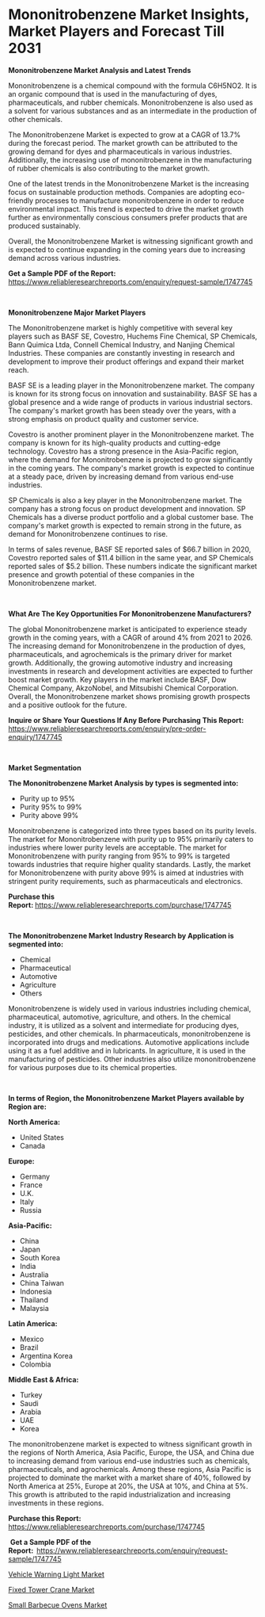 <p><h1>Mononitrobenzene Market Insights, Market Players and Forecast Till 2031</h1></p><p><strong>Mononitrobenzene Market Analysis and Latest Trends</strong></p>
<p><p>Mononitrobenzene is a chemical compound with the formula C6H5NO2. It is an organic compound that is used in the manufacturing of dyes, pharmaceuticals, and rubber chemicals. Mononitrobenzene is also used as a solvent for various substances and as an intermediate in the production of other chemicals.</p><p>The Mononitrobenzene Market is expected to grow at a CAGR of 13.7% during the forecast period. The market growth can be attributed to the growing demand for dyes and pharmaceuticals in various industries. Additionally, the increasing use of mononitrobenzene in the manufacturing of rubber chemicals is also contributing to the market growth.</p><p>One of the latest trends in the Mononitrobenzene Market is the increasing focus on sustainable production methods. Companies are adopting eco-friendly processes to manufacture mononitrobenzene in order to reduce environmental impact. This trend is expected to drive the market growth further as environmentally conscious consumers prefer products that are produced sustainably.</p><p>Overall, the Mononitrobenzene Market is witnessing significant growth and is expected to continue expanding in the coming years due to increasing demand across various industries.</p></p>
<p><strong>Get a Sample PDF of the Report:&nbsp;</strong> <a href="https://www.reliableresearchreports.com/enquiry/request-sample/1747745">https://www.reliableresearchreports.com/enquiry/request-sample/1747745</a></p>
<p>&nbsp;</p>
<p><strong>Mononitrobenzene Major Market Players</strong></p>
<p><p>The Mononitrobenzene market is highly competitive with several key players such as BASF SE, Covestro, Huchems Fine Chemical, SP Chemicals, Bann Quimica Ltda, Connell Chemical Industry, and Nanjing Chemical Industries. These companies are constantly investing in research and development to improve their product offerings and expand their market reach.</p><p>BASF SE is a leading player in the Mononitrobenzene market. The company is known for its strong focus on innovation and sustainability. BASF SE has a global presence and a wide range of products in various industrial sectors. The company's market growth has been steady over the years, with a strong emphasis on product quality and customer service.</p><p>Covestro is another prominent player in the Mononitrobenzene market. The company is known for its high-quality products and cutting-edge technology. Covestro has a strong presence in the Asia-Pacific region, where the demand for Mononitrobenzene is projected to grow significantly in the coming years. The company's market growth is expected to continue at a steady pace, driven by increasing demand from various end-use industries.</p><p>SP Chemicals is also a key player in the Mononitrobenzene market. The company has a strong focus on product development and innovation. SP Chemicals has a diverse product portfolio and a global customer base. The company's market growth is expected to remain strong in the future, as demand for Mononitrobenzene continues to rise.</p><p>In terms of sales revenue, BASF SE reported sales of $66.7 billion in 2020, Covestro reported sales of $11.4 billion in the same year, and SP Chemicals reported sales of $5.2 billion. These numbers indicate the significant market presence and growth potential of these companies in the Mononitrobenzene market.</p></p>
<p>&nbsp;</p>
<p><strong>What Are The Key Opportunities For Mononitrobenzene Manufacturers?</strong></p>
<p><p>The global Mononitrobenzene market is anticipated to experience steady growth in the coming years, with a CAGR of around 4% from 2021 to 2026. The increasing demand for Mononitrobenzene in the production of dyes, pharmaceuticals, and agrochemicals is the primary driver for market growth. Additionally, the growing automotive industry and increasing investments in research and development activities are expected to further boost market growth. Key players in the market include BASF, Dow Chemical Company, AkzoNobel, and Mitsubishi Chemical Corporation. Overall, the Mononitrobenzene market shows promising growth prospects and a positive outlook for the future.</p></p>
<p><strong>Inquire or Share Your Questions If Any Before Purchasing This Report:</strong> <a href="https://www.reliableresearchreports.com/enquiry/pre-order-enquiry/1747745">https://www.reliableresearchreports.com/enquiry/pre-order-enquiry/1747745</a></p>
<p>&nbsp;</p>
<p><strong>Market Segmentation</strong></p>
<p><strong>The Mononitrobenzene Market Analysis by types is segmented into:</strong></p>
<p><ul><li>Purity up to 95%</li><li>Purity 95% to 99%</li><li>Purity above 99%</li></ul></p>
<p><p>Mononitrobenzene is categorized into three types based on its purity levels. The market for Mononitrobenzene with purity up to 95% primarily caters to industries where lower purity levels are acceptable. The market for Mononitrobenzene with purity ranging from 95% to 99% is targeted towards industries that require higher quality standards. Lastly, the market for Mononitrobenzene with purity above 99% is aimed at industries with stringent purity requirements, such as pharmaceuticals and electronics.</p></p>
<p><strong>Purchase this Report:&nbsp;</strong><a href="https://www.reliableresearchreports.com/purchase/1747745">https://www.reliableresearchreports.com/purchase/1747745</a></p>
<p>&nbsp;</p>
<p><strong>The Mononitrobenzene Market Industry Research by Application is segmented into:</strong></p>
<p><ul><li>Chemical</li><li>Pharmaceutical</li><li>Automotive</li><li>Agriculture</li><li>Others</li></ul></p>
<p><p>Mononitrobenzene is widely used in various industries including chemical, pharmaceutical, automotive, agriculture, and others. In the chemical industry, it is utilized as a solvent and intermediate for producing dyes, pesticides, and other chemicals. In pharmaceuticals, mononitrobenzene is incorporated into drugs and medications. Automotive applications include using it as a fuel additive and in lubricants. In agriculture, it is used in the manufacturing of pesticides. Other industries also utilize mononitrobenzene for various purposes due to its chemical properties.</p></p>
<p>&nbsp;</p>
<p><strong>In terms of Region, the Mononitrobenzene Market Players available by Region are:</strong></p>
<p>
    <p> <strong> North America: </strong>
        <ul>
            <li>United States</li>
            <li>Canada</li>
        </ul>
        </p> 
    <p> <strong> Europe: </strong>
        <ul>
            <li>Germany</li>
            <li>France</li>
            <li>U.K.</li>
            <li>Italy</li>
            <li>Russia</li>
        </ul>
        </p> 
    <p> <strong> Asia-Pacific: </strong>
        <ul>
            <li>China</li>
            <li>Japan</li>
            <li>South Korea</li>
            <li>India</li>
            <li>Australia</li>
            <li>China Taiwan</li>
            <li>Indonesia</li>
            <li>Thailand</li>
            <li>Malaysia</li>
        </ul>
        </p> 
    <p> <strong> Latin America: </strong>
        <ul>
            <li>Mexico</li>
            <li>Brazil</li>
            <li>Argentina Korea</li>
            <li>Colombia</li>
        </ul>
        </p> 
    <p> <strong> Middle East & Africa: </strong>
        <ul>
            <li>Turkey</li>
            <li>Saudi</li>
            <li>Arabia</li>
            <li>UAE</li>
            <li>Korea</li>
        </ul>
    </p>
    </p>
<p><p>The mononitrobenzene market is expected to witness significant growth in the regions of North America, Asia Pacific, Europe, the USA, and China due to increasing demand from various end-use industries such as chemicals, pharmaceuticals, and agrochemicals. Among these regions, Asia Pacific is projected to dominate the market with a market share of 40%, followed by North America at 25%, Europe at 20%, the USA at 10%, and China at 5%. This growth is attributed to the rapid industrialization and increasing investments in these regions.</p></p>
<p><strong>Purchase this Report: </strong><a href="https://www.reliableresearchreports.com/purchase/1747745">https://www.reliableresearchreports.com/purchase/1747745</a></p>
<p>&nbsp;<strong>Get a Sample PDF of the Report:&nbsp;&nbsp;</strong><a href="https://www.reliableresearchreports.com/enquiry/request-sample/1747745">https://www.reliableresearchreports.com/enquiry/request-sample/1747745</a></p>
<p><strong></strong></p>
<p><p><a href="https://view.publitas.com/reportprime-1/vehicle-warning-light-market-research-report-the-key-to-successful-business-strategy-forecasted-for-period-from-2023-2030/">Vehicle Warning Light Market</a></p><p><a href="https://view.publitas.com/reportprime-1/fixed-tower-crane-market-research-report-unlocks-analysis-on-the-market-financial-status-market-size-and-market-revenue-upto-2030/">Fixed Tower Crane Market</a></p><p><a href="https://view.publitas.com/reportprime-1/small-barbecue-ovens-market-growth-market-trends-covid-19-impact-and-forecasts-for-period-from-2023-2030/">Small Barbecue Ovens Market</a></p></p>